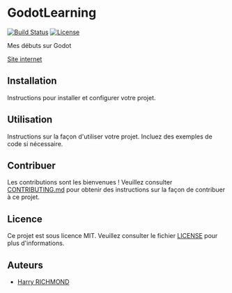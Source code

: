 # GodotLearning

[![Build Status](https://travis-ci.org/votre-utilisateur/votre-projet.svg?branch=master)](https://travis-ci.org/votre-utilisateur/votre-projet)
[![License](https://img.shields.io/badge/license-MIT-blue.svg)](https://opensource.org/licenses/MIT)

Mes débuts sur Godot

[Site internet](https://rogerbytes-softworks.github.io/Portfolio/)

## Installation

Instructions pour installer et configurer votre projet.

## Utilisation

Instructions sur la façon d'utiliser votre projet. Incluez des exemples de code si nécessaire.

## Contribuer

Les contributions sont les bienvenues ! Veuillez consulter [CONTRIBUTING.md](CONTRIBUTING.md) pour obtenir des instructions sur la façon de contribuer à ce projet.

## Licence

Ce projet est sous licence MIT. Veuillez consulter le fichier [LICENSE](LICENSE) pour plus d'informations.

## Auteurs

- [Harry RICHMOND](https://github.com/RogerBytes)
